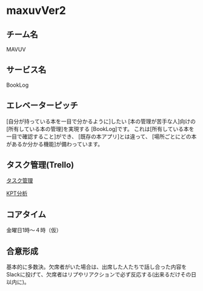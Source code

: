 # maxuvVer2

## チーム名

MAVUV

## サービス名

BookLog


## エレベーターピッチ

[自分が持っている本を一目で分かるように]したい
[本の管理が苦手な人]向けの
[所有している本の管理]を実現する
[BookLog]です。
これは[所有している本を一目で確認すること]ができ、
[既存の本アプリ]とは違って、
[場所ごとにどの本があるか分かる機能]が備わっています。 


## タスク管理(Trello)

[タスク管理](https://trello.com/b/VAOitPS1/%E3%82%BF%E3%82%B9%E3%82%AF)

[KPT分析](https://trello.com/b/ex4xKJVB/kpt)


## コアタイム

金曜日1時〜４時（仮）


## 合意形成

基本的に多数決。欠席者がいた場合は、出席した人たちで話し合った内容をSlackに投げて、欠席者はリプやリアクションで必ず反応する(出来るだけその日以内に)。

